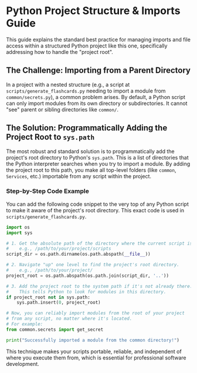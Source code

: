 # Python Project Structure & Imports Guide

This guide explains the standard best practice for managing imports and file access within a structured Python project like this one, specifically addressing how to handle the "project root".

## The Challenge: Importing from a Parent Directory

In a project with a nested structure (e.g., a script at `scripts/generate_flashcards.py` needing to import a module from `common/secrets.py`), a common problem arises. By default, a Python script can only import modules from its own directory or subdirectories. It cannot "see" parent or sibling directories like `common/`.

## The Solution: Programmatically Adding the Project Root to `sys.path`

The most robust and standard solution is to programmatically add the project's root directory to Python's `sys.path`. This is a list of directories that the Python interpreter searches when you try to import a module. By adding the project root to this path, you make all top-level folders (like `common`, `Services`, etc.) importable from any script within the project.

### Step-by-Step Code Example

You can add the following code snippet to the very top of any Python script to make it aware of the project's root directory. This exact code is used in `scripts/generate_flashcards.py`.

```python
import os
import sys

# 1. Get the absolute path of the directory where the current script is located.
#    e.g., /path/to/your/project/scripts
script_dir = os.path.dirname(os.path.abspath(__file__))

# 2. Navigate "up" one level to find the project's root directory.
#    e.g., /path/to/your/project/
project_root = os.path.abspath(os.path.join(script_dir, '..'))

# 3. Add the project root to the system path if it's not already there.
#    This tells Python to look for modules in this directory.
if project_root not in sys.path:
    sys.path.insert(0, project_root)

# Now, you can reliably import modules from the root of your project
# from any script, no matter where it's located.
# For example:
from common.secrets import get_secret

print("Successfully imported a module from the common directory!")
```

This technique makes your scripts portable, reliable, and independent of where you execute them from, which is essential for professional software development.
